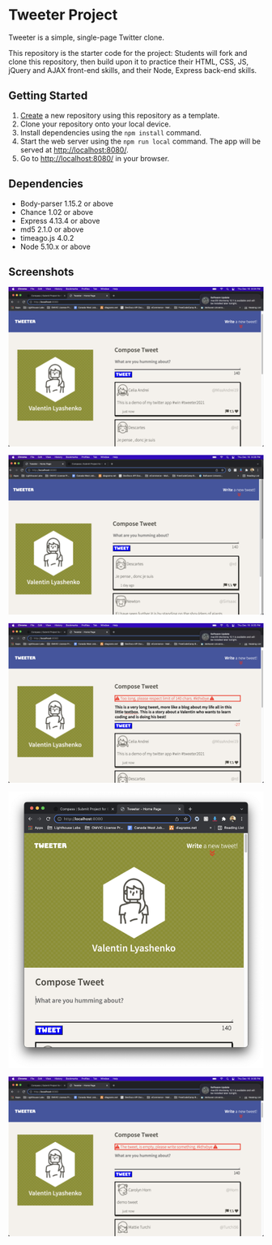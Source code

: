 # Tweeter Project

Tweeter is a simple, single-page Twitter clone.

This repository is the starter code for the project: Students will fork and clone this repository, then build upon it to practice their HTML, CSS, JS, jQuery and AJAX front-end skills, and their Node, Express back-end skills.

## Getting Started

1. [Create](https://docs.github.com/en/repositories/creating-and-managing-repositories/creating-a-repository-from-a-template) a new repository using this repository as a template.
2. Clone your repository onto your local device.
3. Install dependencies using the `npm install` command.
3. Start the web server using the `npm run local` command. The app will be served at <http://localhost:8080/>.
4. Go to <http://localhost:8080/> in your browser.

## Dependencies

- Body-parser 1.15.2 or above
- Chance 1.02 or above
- Express 4.13.4 or above
- md5 2.1.0 or above
- timeago.js 4.0.2
- Node 5.10.x or above

## Screenshots

!["Screenshot of Demo tweet"](https://github.com/valik94/tweeterV2/blob/master/docs/DemoTweet.png)

!["Screenshot of Landing Page"](https://github.com/valik94/tweeterV2/blob/master/docs/LandingPage.png)

!["Screenshot of Long (over 140chars) error message"](https://github.com/valik94/tweeterV2/blob/master/docs/LongErrorMessage.png)

!["Screenshot of Mobile view design"](https://github.com/valik94/tweeterV2/blob/master/docs/MobileView.png)

!["Screenshot of Short (0 chars) error message"](https://github.com/valik94/tweeterV2/blob/master/docs/ShortErrorMessage.png?raw=true)

